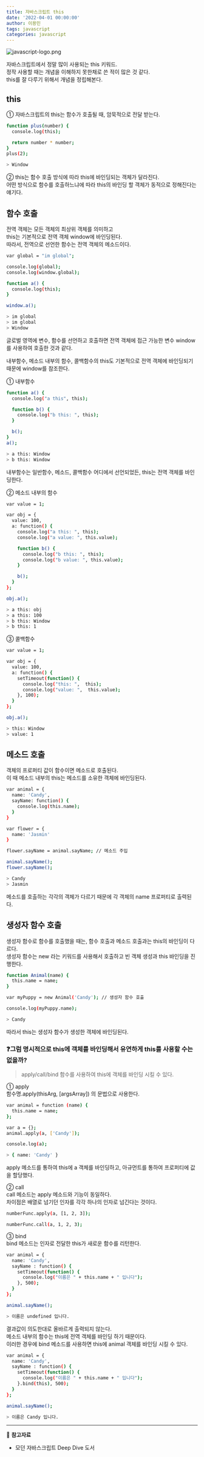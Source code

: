 ```yaml
---
title: 자바스크립트 this
date: '2022-04-01 00:00:00'
author: 이용민
tags: javascript
categories: javascript
---
```


![javascript-logo.png](javascript-logo.png)

자바스크립트에서 정말 많이 사용되는 this 키워드.  
정작 사용할 때는 개념을 이해하지 못한채로 쓴 적이 많은 것 같다.  
this를 잘 다루기 위해서 개념을 정립해본다.

## this

① 자바스크립트의 this는 함수가 호출될 때, 암묵적으로 전달 받는다.

```bash
function plus(number) {
  console.log(this);

  return number * number;
}
plus(2);

> Window
```

② this는 함수 호출 방식에 따라 this에 바인딩되는 객체가 달라진다.  
어떤 방식으로 함수를 호출하느냐에 따라 this의 바인딩 할 객체가 동적으로 정해진다는 얘기다.

## 함수 호출

전역 객체는 모든 객체의 최상위 객체를 의미하고  
this는 기본적으로 전역 객체 window에 바인딩된다.  
따라서, 전역으로 선언한 함수는 전역 객체의 메소드이다.

```bash
var global = "im global";

console.log(global);
console.log(window.global);

function a() {
  console.log(this);
}

window.a();

> im global
> im global
> Window
```

글로벌 영역에 변수, 함수를 선언하고 호출하면 전역 객체에 접근 가능한 변수 window를 사용하여 호출한 것과 같다.

내부함수, 메소드 내부의 함수, 콜백함수의 this도 기본적으로 전역 객체에 바인딩되기 때문에
window를 참조한다.

① 내부함수

```bash
function a() {
  console.log("a this", this);

  function b() {
    console.log("b this: ", this);
  }

  b();
}
a();

> a this: Window
> b this: Window
```

내부함수는 일반함수, 메소드, 콜백함수 어디에서 선언되었든, this는 전역 객체를 바인딩한다.

② 메소드 내부의 함수

```bash
var value = 1;

var obj = {
  value: 100,
  a: function() {
    console.log("a this: ", this);
    console.log("a value: ", this.value);

    function b() {
      console.log("b this: ", this);
      console.log("b value: ", this.value);
    }

    b();
  }
};

obj.a();

> a this: obj
> a this: 100
> b this: Window
> b this: 1
```

③ 콜백함수

```bash
var value = 1;

var obj = {
  value: 100,
  a: function() {
    setTimeout(function() {
      console.log("this: ",  this);
      console.log("value: ",  this.value);
    }, 100);
  }
};

obj.a();

> this: Window
> value: 1
```

## 메소드 호출

객체의 프로퍼티 값이 함수이면 메소드로 호출된다.  
이 때 메소드 내부의 this는 메소드를 소유한 객체에 바인딩된다.

```bash
var animal = {
  name: 'Candy',
  sayName: function() {
    console.log(this.name);
  }
}

var flower = {
  name: 'Jasmin'
}

flower.sayName = animal.sayName; // 메소드 주입

animal.sayName();
flower.sayName();

> Candy
> Jasmin
```

메소드를 호출하는 각각의 객체가 다르기 때문에 각 객체의 name 프로퍼티로 출력된다.

## 생성자 함수 호출

생성자 함수로 함수를 호출했을 때는, 함수 호출과 메소드 호출과는 this의 바인딩이 다르다.  
생성자 함수는 new 라는 키워드를 사용해서 호출하고 빈 객체 생성과 this 바인딩을 진행한다.

```bash
function Animal(name) {
  this.name = name;
}

var myPuppy = new Animal('Candy'); // 생성자 함수 호출

console.log(myPuppy.name);

> Candy
```

따라서 this는 생성자 함수가 생성한 객체에 바인딩된다.

### ❓그럼 명시적으로 this에 객체를 바인딩해서 유연하게 this를 사용할 수는 없을까?

> apply/call/bind 함수를 사용하여 this에 객체를 바인딩 시킬 수 있다.

① apply  
함수명.apply(thisArg, [argsArray]) 의 문법으로 사용한다.

```bash
var animal = function (name) {
  this.name = name;
};

var a = {};
animal.apply(a, ['Candy']);

console.log(a);

> { name: 'Candy' }
```

apply 메소드를 통하여 this에 a 객체를 바인딩하고, 아규먼트를 통하여 프로퍼티에 값을 할당했다.

② call  
call 메소드는 apply 메소드와 기능이 동일하다.  
차이점은 배열로 넘기던 인자를 각각 하나의 인자로 넘긴다는 것이다.

```bash
numberFunc.apply(a, [1, 2, 3]);

numberFunc.call(a, 1, 2, 3);
```

③ bind  
bind 메소드는 인자로 전달한 this가 새로운 함수를 리턴한다.

```bash
var animal = {
  name: 'Candy',
  sayName : function() {
    setTimeout(function() {
      console.log("이름은 " + this.name + " 입니다");
    }, 500);
  }
};

animal.sayName();

> 이름은 undefined 입니다.
```

결과값이 의도한대로 올바르게 출력되지 않는다.  
메소드 내부의 함수는 this에 전역 객체를 바인딩 하기 때문이다.  
이러한 경우에 bind 메소드를 사용하면 this에 animal 객체를 바인딩 시킬 수 있다.

```bash
var animal = {
  name: 'Candy',
  sayName : function() {
    setTimeout(function() {
      console.log("이름은 " + this.name + " 입니다");
    }.bind(this), 500);
  }
};

animal.sayName();

> 이름은 Candy 입니다.
```

---

📂 **참고자료**

- 모던 자바스크립트 Deep Dive 도서
